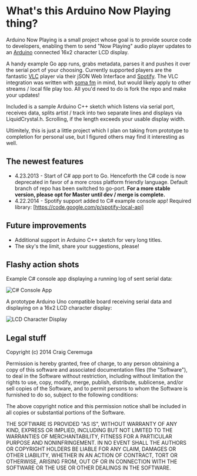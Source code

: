 What's this Arduino Now Playing thing?
=========

Arduino Now Playing is a small project whose goal is to provide source code to developers, enabling them to send "Now Playing" audio player updates to an [Arduino] connected 16x2 character LCD display.

A handy example Go app runs, grabs metadata, parses it and pushes it over the serial port of your choosing. Currently supported players are the fantastic [VLC] player via their jSON Web Interface and [Spotify]. The VLC integration was written with [soma fm] in mind, but would likely apply to other streams / local file play too. All you'd need to do is fork the repo and make your updates!

Included is a sample Arduino C++ sketch which listens via serial port, receives data, splits artist / track into two separate lines and displays via LiquidCrystal.h. Scrolling, if the length exceeds your usable display width.

Ultimitely, this is just a little project which I plan on taking from prototype to completion for personal use, but I figured others may find it interesting as well.

The newest features
----

* 4.23.2013 - Start of C# app port to Go. Henceforth the C# code is now deprecated in favor of a more cross platform friendly language. Default branch of repo has been switched to go-port. **For a more stable version, please opt for Master until dev / merge is complete.**
* 4.22.2014 - Spotify support added to C# example console app! Required library: [https://code.google.com/p/spotify-local-api]

Future improvements
----

* Additional support in Arduino C++ sketch for very long titles.
* The sky's the limit, share your suggestions, please!

Flashy action shots
----

Example C# console app displaying a running log of sent serial data:

![C# Console App](http://i.imgur.com/EKAqgqH.jpg "C# Console App")

A prototype Arduino Uno compatible board receiving serial data and displaying on a 16x2 LCD character display:

![LCD Character Display](http://i.imgur.com/cSCjJos.jpg "LCD Character Display")

Legal stuff
-----------

Copyright (c) 2014 Craig Ceremuga

Permission is hereby granted, free of charge, to any person obtaining a copy
of this software and associated documentation files (the "Software"), to deal
in the Software without restriction, including without limitation the rights
to use, copy, modify, merge, publish, distribute, sublicense, and/or sell
copies of the Software, and to permit persons to whom the Software is
furnished to do so, subject to the following conditions:

The above copyright notice and this permission notice shall be included in all
copies or substantial portions of the Software.

THE SOFTWARE IS PROVIDED "AS IS", WITHOUT WARRANTY OF ANY KIND, EXPRESS OR
IMPLIED, INCLUDING BUT NOT LIMITED TO THE WARRANTIES OF MERCHANTABILITY,
FITNESS FOR A PARTICULAR PURPOSE AND NONINFRINGEMENT. IN NO EVENT SHALL THE
AUTHORS OR COPYRIGHT HOLDERS BE LIABLE FOR ANY CLAIM, DAMAGES OR OTHER
LIABILITY, WHETHER IN AN ACTION OF CONTRACT, TORT OR OTHERWISE, ARISING FROM,
OUT OF OR IN CONNECTION WITH THE SOFTWARE OR THE USE OR OTHER DEALINGS IN THE
SOFTWARE.

[VLC]:http://www.videolan.org/vlc/index.html
[soma fm]:http://somafm.com/
[Arduino]:http://arduino.cc/
[https://code.google.com/p/spotify-local-api]:https://code.google.com/p/spotify-local-api
[Spotify]:https://www.spotify.com/